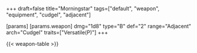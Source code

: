 +++
draft=false
title="Morningstar"
tags=["default", "weapon", "equipment", "cudgel", "adjacent"]

[params]
  [params.weapon]
    dmg="1d8"
    type="B"
    def="2"
    range="Adjacent"
    arch="Cudgel"
    traits=["Versatile(P)"]
+++

{{< weapon-table >}}


